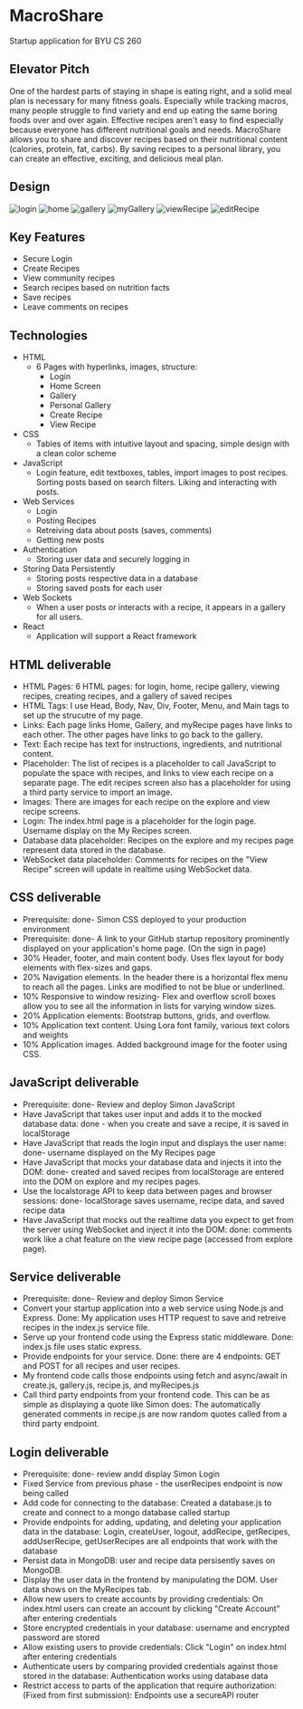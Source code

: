# MacroShare
Startup application for BYU CS 260
## Elevator Pitch
One of the hardest parts of staying in shape is eating right, and a solid meal plan is necessary for many fitness goals. Especially while tracking macros, many people struggle to find variety and end up eating the same boring foods over and over again. Effective recipes aren't easy to find especially because everyone has different nutritional goals and needs. MacroShare allows you to share and discover recipes based on their nutritional content (calories, protein, fat, carbs). By saving recipes to a personal library, you can create an effective, exciting, and delicious meal plan. 
## Design
![login](/public/images/login.png)
![home](/public/images/home.png)
![gallery](/public/images/gallery.png)
![myGallery](/public/images/myGallery.png)
![viewRecipe](/public/images/viewRecipe.png)
![editRecipe](/public/images/editRecipe.png)
## Key Features
  + Secure Login
  + Create Recipes
  + View community recipes
  + Search recipes based on nutrition facts
  + Save recipes
  + Leave comments on recipes
## Technologies 
  + HTML
    + 6 Pages with hyperlinks, images, structure:
        + Login
        + Home Screen
        + Gallery
        + Personal Gallery
        + Create Recipe
        + View Recipe
  + CSS
      + Tables of items with intuitive layout and spacing, simple design with a clean color scheme
  + JavaScript
      + Login feature, edit textboxes, tables, import images to post recipes. Sorting posts based on search filters. Liking and interacting with posts.
  + Web Services
      + Login
      + Posting Recipes
      + Retreiving data about posts (saves, comments)
      + Getting new posts
  + Authentication
    + Storing user data and securely logging in
  + Storing Data Persistently
    + Storing posts respective data in a database
    + Storing saved posts for each user
  + Web Sockets
      + When a user posts or interacts with a recipe, it appears in a gallery for all users. 
  + React
      + Application will support a React framework

## HTML deliverable
  + HTML Pages: 6 HTML pages: for login, home, recipe gallery, viewing recipes, creating recipes, and a gallery of saved recipes 
  + HTML Tags: I use Head, Body, Nav, Div, Footer, Menu, and Main tags to set up the strucutre of my page. 
  + Links: Each page links Home, Gallery, and myRecipe pages have links to each other. The other pages have links to go back to the gallery. 
  + Text: Each recipe has text for instructions, ingredients, and nutritional content. 
  + Placeholder: The list of recipes is a placeholder to call JavaScript to populate the space with recipes, and links to view each recipe on a separate page. The edit recipes screen also has a placeholder for using a third party service to import an image. 
  + Images: There are images for each recipe on the explore and view recipe screens. 
  + Login: The index.html page is a placeholder for the login page. Username display on the My Recipes screen. 
  + Database data placeholder: Recipes on the explore and my recipes page represent data stored in the database. 
  + WebSocket data placeholder: Comments for recipes on the "View Recipe" screen will update in realtime using WebSocket data. 
  
## CSS deliverable
  + Prerequisite: done- Simon CSS deployed to your production environment
  + Prerequisite: done- A link to your GitHub startup repository prominently displayed on your 			    application's home page. (On the sign in page)
  + 30% Header, footer, and main content body. Uses flex layout for body elements with flex-sizes and gaps. 
  + 20% Navigation elements. In the header there is a horizontal flex menu to reach all the pages. Links are modified to not be blue or underlined. 
  + 10% Responsive to window resizing- Flex and overflow scroll boxes allow you to see all the information in lists for varying window sizes. 
  + 20% Application elements: Bootstrap buttons, grids, and overflow. 
  + 10% Application text content. Using Lora font family, various text colors and weights
  + 10% Application images. Added background image for the footer using CSS.

## JavaScript deliverable
  + Prerequisite: done- Review and deploy Simon JavaScript
  + Have JavaScript that takes user input and adds it to the mocked database data: done - when you create and save a recipe, it is saved in localStorage
  + Have JavaScript that reads the login input and displays the user name: done- username displayed on the My Recipes page
  + Have JavaScript that mocks your database data and injects it into the DOM: done- created and saved recipes from localStorage are entered into the DOM on explore and my recipes pages.
  + Use the localstorage API to keep data between pages and browser sessions: done- localStorage saves username, recipe data, and saved recipe data
  + Have JavaScript that mocks out the realtime data you expect to get from the server using WebSocket and inject it into the DOM: done: comments work like a chat feature on the view recipe page (accessed from explore page). 

## Service deliverable
  + Prerequisite: done- Review and deploy Simon Service
  + Convert your startup application into a web service using Node.js and Express. Done: My application uses HTTP request to save and retreive recipes in the index.js service file. 
  + Serve up your frontend code using the Express static middleware. Done: index.js file uses static express. 
  + Provide endpoints for your service. Done: there are 4 endpoints: GET and POST for all recipes and user recipes. 
  + My frontend code calls those endpoints using fetch and async/await in create.js, gallery.js, recipe.js, and myRecipes.js
  + Call third party endpoints from your frontend code. This can be as simple as displaying a quote like Simon does: The automatically generated comments in recipe.js are now random quotes called from a third party endpoint.

## Login deliverable
  + Prerequisite: done- review andd display Simon Login
  + Fixed Service from previous phase - the userRecipes endpoint is now being called
  + Add code for connecting to the database: Created a database.js to create and connect to a mongo database called startup
  + Provide endpoints for adding, updating, and deleting your application data in the database: Login, createUser, logout, addRecipe, getRecipes, addUserRecipe, getUserRecipes are all endpoints that work with the database
  + Persist data in MongoDB: user and recipe data persisently saves on MongoDB.
  + Display the user data in the frontend by manipulating the DOM. User data shows on the MyRecipes tab. 
  + Allow new users to create accounts by providing credentials: On index.html users can create an account by clicking "Create Account" after entering credentials
  + Store encrypted credentials in your database: username and encrypted password are stored
  + Allow existing users to provide credentials: Click "Login" on index.html after entering credentials
  + Authenticate users by comparing provided credentials against those stored in the database: Authentication works using database data
  + Restrict access to parts of the application that require authorization: (Fixed from first submission): Endpoints use a secureAPI router





 

